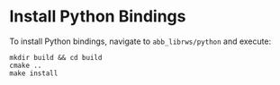 # Install Python Bindings

To install Python bindings, navigate to `abb_librws/python` and execute:
```shell
mkdir build && cd build
cmake ..
make install
```